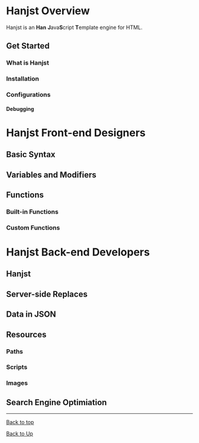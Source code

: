 
# Hanjst Overview

Hanjst is an **Han** **J**ava**S**cript **T**emplate engine for HTML.
## Get Started
### What is Hanjst
### Installation
### Configurations
#### Debugging

# Hanjst Front-end Designers
## Basic Syntax
## Variables and Modifiers
## Functions
### Built-in Functions
### Custom Functions

# Hanjst Back-end Developers
## Hanjst 
## Server-side Replaces
## Data in JSON
## Resources
### Paths
### Scripts
### Images
## Search Engine Optimiation

---
[Back to top](index)

[Back to Up](../index)
<!--stackedit_data:
eyJoaXN0b3J5IjpbLTE2MTE0MzMzNTIsNDQ4NDcwMzMxXX0=
-->